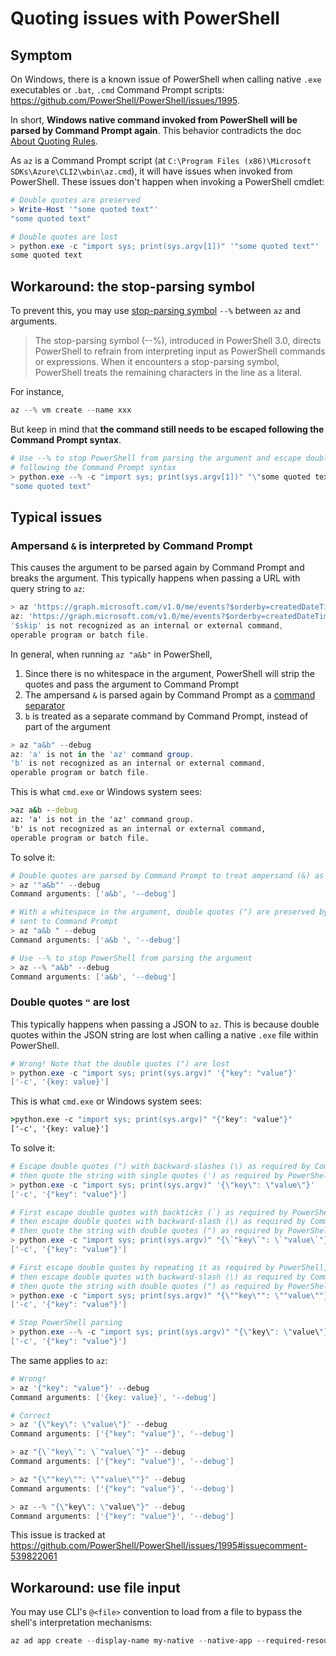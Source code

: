 # Quoting issues with PowerShell

## Symptom

On Windows, there is a known issue of PowerShell when calling native `.exe` executables or `.bat`, `.cmd` Command Prompt scripts: https://github.com/PowerShell/PowerShell/issues/1995.

In short, **Windows native command invoked from PowerShell will be parsed by Command Prompt again**. This behavior contradicts the doc [About Quoting Rules](https://docs.microsoft.com/en-us/powershell/module/microsoft.powershell.core/about/about_quoting_rules).

As `az` is a Command Prompt script (at `C:\Program Files (x86)\Microsoft SDKs\Azure\CLI2\wbin\az.cmd`), it will have issues when invoked from PowerShell. These issues don't happen when invoking a PowerShell cmdlet:

```powershell
# Double quotes are preserved
> Write-Host '"some quoted text"'
"some quoted text"

# Double quotes are lost
> python.exe -c "import sys; print(sys.argv[1])" '"some quoted text"'
some quoted text
```

## Workaround: the stop-parsing symbol
To prevent this, you may use [stop-parsing symbol](https://docs.microsoft.com/en-us/powershell/module/microsoft.powershell.core/about/about_parsing) `--%` between `az` and arguments.

> The stop-parsing symbol (--%), introduced in PowerShell 3.0, directs PowerShell to refrain from interpreting input as PowerShell commands or expressions.
> When it encounters a stop-parsing symbol, PowerShell treats the remaining characters in the line as a literal.

For instance,

```powershell
az --% vm create --name xxx
```

But keep in mind that **the command still needs to be escaped following the Command Prompt syntax**.

```powershell
# Use --% to stop PowerShell from parsing the argument and escape double quotes
# following the Command Prompt syntax
> python.exe --% -c "import sys; print(sys.argv[1])" "\"some quoted text\""
"some quoted text"
```

## Typical issues

### Ampersand `&` is interpreted by Command Prompt

 This causes the argument to be parsed again by Command Prompt and breaks the argument. This typically happens when passing a URL with query string to `az`:

```powershell
> az 'https://graph.microsoft.com/v1.0/me/events?$orderby=createdDateTime&$skip=20' --debug
az: 'https://graph.microsoft.com/v1.0/me/events?$orderby=createdDateTime' is not in the 'az' command group.
'$skip' is not recognized as an internal or external command,
operable program or batch file.
```

In general, when running `az "a&b"` in PowerShell,

1. Since there is no whitespace in the argument, PowerShell will strip the quotes and pass the argument to Command Prompt
2. The ampersand `&` is parsed again by Command Prompt as a [command separator](https://docs.microsoft.com/en-us/previous-versions/windows/it-pro/windows-xp/bb490954(v=technet.10)#using-multiple-commands-and-conditional-processing-symbols)
3. `b` is treated as a separate command by Command Prompt, instead of part of the argument

```powershell
> az "a&b" --debug
az: 'a' is not in the 'az' command group.
'b' is not recognized as an internal or external command,
operable program or batch file.
```

This is what `cmd.exe` or Windows system sees:

```cmd
>az a&b --debug
az: 'a' is not in the 'az' command group. 
'b' is not recognized as an internal or external command,
operable program or batch file.
```

To solve it:

```powershell
# Double quotes are parsed by Command Prompt to treat ampersand (&) as a literal character
> az '"a&b"' --debug
Command arguments: ['a&b', '--debug']

# With a whitespace in the argument, double quotes (") are preserved by PowerShell and
# sent to Command Prompt
> az "a&b " --debug
Command arguments: ['a&b ', '--debug']

# Use --% to stop PowerShell from parsing the argument
> az --% "a&b" --debug
Command arguments: ['a&b', '--debug']
```

### Double quotes `"` are lost

This typically happens when passing a JSON to `az`. This is because double quotes within the JSON string are lost when calling a native `.exe` file within PowerShell.

```powershell
# Wrong! Note that the double quotes (") are lost
> python.exe -c "import sys; print(sys.argv)" '{"key": "value"}'
['-c', '{key: value}']
```

This is what `cmd.exe` or Windows system sees:

```cmd
>python.exe -c "import sys; print(sys.argv)" "{"key": "value"}"
['-c', '{key: value}']
```

To solve it:

```powershell
# Escape double quotes (") with backward-slashes (\) as required by Command Prompt,
# then quote the string with single quotes (') as required by PowerShell
> python.exe -c "import sys; print(sys.argv)" '{\"key\": \"value\"}'
['-c', '{"key": "value"}']

# First escape double quotes with backticks (`) as required by PowerShell,
# then escape double quotes with backward-slash (\) as required by Command Prompt,
# then quote the string with double quotes (") as required by PowerShell
> python.exe -c "import sys; print(sys.argv)" "{\`"key\`": \`"value\`"}"
['-c', '{"key": "value"}']

# First escape double quotes by repeating it as required by PowerShell,
# then escape double quotes with backward-slash (\) as required by Command Prompt,
# then quote the string with double quotes (") as required by PowerShell
> python.exe -c "import sys; print(sys.argv)" "{\""key\"": \""value\""}"
['-c', '{"key": "value"}']

# Stop PowerShell parsing
> python.exe --% -c "import sys; print(sys.argv)" "{\"key\": \"value\"}"
['-c', '{"key": "value"}']
```

The same applies to `az`:

```powershell
# Wrong!
> az '{"key": "value"}' --debug
Command arguments: ['{key: value}', '--debug']

# Correct
> az '{\"key\": \"value\"}' --debug
Command arguments: ['{"key": "value"}', '--debug']

> az "{\`"key\`": \`"value\`"}" --debug
Command arguments: ['{"key": "value"}', '--debug']

> az "{\""key\"": \""value\""}" --debug
Command arguments: ['{"key": "value"}', '--debug']

> az --% "{\"key\": \"value\"}" --debug
Command arguments: ['{"key": "value"}', '--debug']
```

This issue is tracked at https://github.com/PowerShell/PowerShell/issues/1995#issuecomment-539822061

## Workaround: use file input

You may use CLI's `@<file>` convention to load from a file to bypass the shell's interpretation mechanisms:

```powershell
az ad app create --display-name my-native --native-app --required-resource-accesses @manifest.json
```
